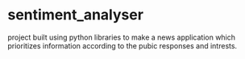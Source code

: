 # sentiment_analyser
project built using python libraries to  make a news application which prioritizes information according to the pubic responses and intrests.
